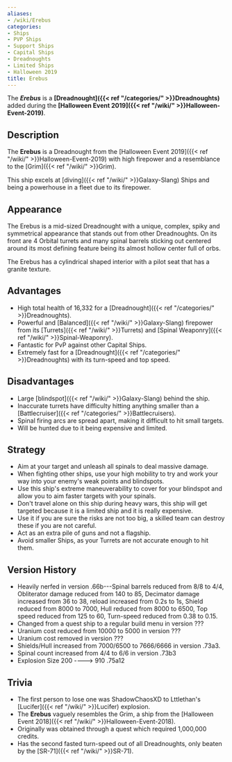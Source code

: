 ```yaml
---
aliases:
- /wiki/Erebus
categories:
- Ships
- PVP Ships
- Support Ships
- Capital Ships
- Dreadnoughts
- Limited Ships
- Halloween 2019
title: Erebus
---
```


The **_Erebus_** is a **[Dreadnought]({{< ref "/categories/" >}}Dreadnoughts)** added during the **[Halloween Event 2019]({{< ref "/wiki/" >}}Halloween-Event-2019)**.

## Description

The **Erebus** is a Dreadnought from the [Halloween Event 2019]({{< ref "/wiki/" >}}Halloween-Event-2019) with high firepower and a resemblance to the [Grim]({{< ref "/wiki/" >}}Grim).

This ship excels at [diving]({{< ref "/wiki/" >}}Galaxy-Slang) Ships and being a powerhouse in a fleet due to its firepower.

## Appearance

The Erebus is a mid-sized Dreadnought with a unique, complex, spiky and symmetrical appearance that stands out from other Dreadnoughts. On its front are 4 Orbital turrets and many spinal barrels sticking out centered around its most defining feature being its almost hollow center full of orbs.

The Erebus has a cylindrical shaped interior with a pilot seat that has a granite texture.

## Advantages

- High total health of 16,332 for a [Dreadnought]({{< ref "/categories/" >}}Dreadnoughts).
- Powerful and [Balanced]({{< ref "/wiki/" >}}Galaxy-Slang) firepower from its [Turrets]({{< ref "/wiki/" >}}Turrets) and [Spinal Weaponry]({{< ref "/wiki/" >}}Spinal-Weaponry).
- Fantastic for PvP against other Capital Ships.
- Extremely fast for a [Dreadnought]({{< ref "/categories/" >}}Dreadnoughts) with its turn-speed and top speed.

## Disadvantages

- Large [blindspot]({{< ref "/wiki/" >}}Galaxy-Slang) behind the ship.
- Inaccurate turrets have difficulty hitting anything smaller than a [Battlecruiser]({{< ref "/categories/" >}}Battlecruisers).
- Spinal firing arcs are spread apart, making it difficult to hit small targets.
- Will be hunted due to it being expensive and limited.

## Strategy

- Aim at your target and unleash all spinals to deal massive damage.
- When fighting other ships, use your high mobility to try and work your way into your enemy's weak points and blindspots.
- Use this ship's extreme maneuverability to cover for your blindspot and allow you to aim faster targets with your spinals.
- Don't travel alone on this ship during heavy wars, this ship will get targeted because it is a limited ship and it is really expensive.
- Use it if you are sure the risks are not too big, a skilled team can destroy these if you are not careful.
- Act as an extra pile of guns and not a flagship.
- Avoid smaller Ships, as your Turrets are not accurate enough to hit them.

## Version History 

- Heavily nerfed in version .66b---Spinal barrels reduced from 8/8 to 4/4, Obliterator damage reduced from 140 to 85, Decimator damage increased from 36 to 38, reload increased from 0.2s to 1s, Shield reduced from 8000 to 7000, Hull reduced from 8000 to 6500, Top speed reduced from 125 to 60, Turn-speed reduced from 0.38 to 0.15.
- Changed from a quest ship to a regular build menu in version ???
- Uranium cost reduced from 10000 to 5000 in version ???
- Uranium cost removed in version ???
- Shields/Hull increased from 7000/6500 to 7666/6666 in version .73a3.
- Spinal count increased from 4/4 to 6/6 in version .73b3
- Explosion Size 200 ----> 910 .75a12

## Trivia

- The first person to lose one was ShadowChaosXD to Lttlethan's [Lucifer]({{< ref "/wiki/" >}}Lucifer) explosion.
- The **Erebus** vaguely resembles the Grim, a ship from the [Halloween Event 2018]({{< ref "/wiki/" >}}Halloween-Event-2018).
- Originally was obtained through a quest which required 1,000,000 credits.
- Has the second fasted turn-speed out of all Dreadnoughts, only beaten by the [SR-71]({{< ref "/wiki/" >}}SR-71).